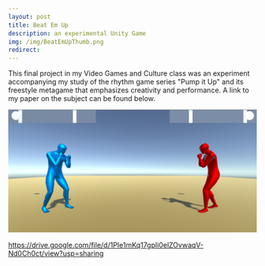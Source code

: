 ```yaml
---
layout: post
title: Beat Em Up
description: an experimental Unity Game
img: /img/BeatEmUpThumb.png
redirect:
---
```

This final project in my Video Games and Culture class was an experiment accompanying my study of the rhythm game series "Pump it Up" and its freestyle metagame that emphasizes creativity and performance. A link to my paper on the subject can be found below. 
<div class="img_row">
	<img class="col three" src="/img/BeatEmUp.png" alt="" title="Screenshot 1"/>

https://drive.google.com/file/d/1PIe1mKq17gpIi0elZOvwaqV-Nd0Ch0ct/view?usp=sharing
	
</div>
